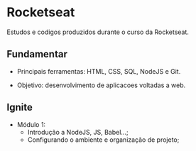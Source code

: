 # Rocketseat
Estudos e codigos produzidos durante o curso da Rocketseat.

## Fundamentar

  + Principais ferramentas: HTML, CSS, SQL, NodeJS e Git.
  
  + Objetivo: desenvolvimento de aplicacoes voltadas a web.

## Ignite

  + Módulo 1: 
      - Introdução a NodeJS, JS, Babel...;
      - Configurando o ambiente e organização de projeto;


